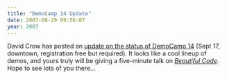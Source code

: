 ```yaml
---
title: "DemoCamp 14 Update"
date: 2007-08-29 09:56:07
year: 2007
---
```

David Crow has posted an <a href="http://davidcrow.ca/article/1678/democamptoronto-update">update on the status of DemoCamp 14</a> (Sept 17, downtown, registration free but required).  It looks like a cool lineup of demos, and yours truly will be giving a five-minute talk on <a href="http://beautifulcode.oreillynet.com/"><em>Beautiful Code</em></a>. Hope to see lots of you there...
